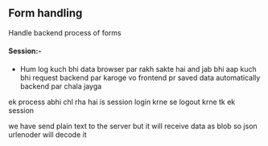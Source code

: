 ## Form handling
Handle backend process of forms 

#### Session:-
- Hum log kuch bhi data browser par rakh sakte hai and jab bhi aap kuch bhi request backend par karoge vo frontend pr saved data automatically backend par chala jayga

ek process abhi chl rha hai is session
login krne se logout krne tk ek session



we have send plain text to the server but it will receive data as blob so json urlenoder will decode it

